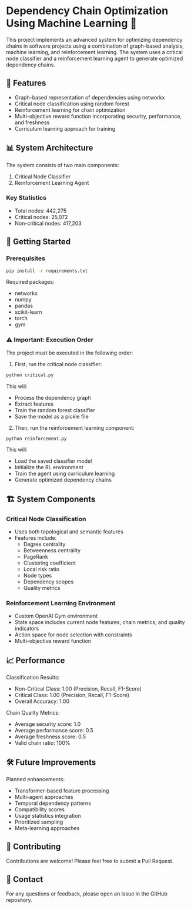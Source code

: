 # Dependency Chain Optimization Using Machine Learning 🔗

This project implements an advanced system for optimizing dependency chains in software projects using a combination of graph-based analysis, machine learning, and reinforcement learning. The system uses a critical node classifier and a reinforcement learning agent to generate optimized dependency chains.

## 🌟 Features

- Graph-based representation of dependencies using networkx
- Critical node classification using random forest
- Reinforcement learning for chain optimization
- Multi-objective reward function incorporating security, performance, and freshness
- Curriculum learning approach for training

## 📊 System Architecture

The system consists of two main components:
1. Critical Node Classifier
2. Reinforcement Learning Agent

### Key Statistics
- Total nodes: 442,275
- Critical nodes: 25,072
- Non-critical nodes: 417,203

## 🚀 Getting Started

### Prerequisites

```bash
pip install -r requirements.txt
```

Required packages:
- networkx
- numpy
- pandas
- scikit-learn
- torch
- gym

### ⚠️ Important: Execution Order

The project must be executed in the following order:

1. First, run the critical node classifier:
```bash
python critical.py
```
This will:
- Process the dependency graph
- Extract features
- Train the random forest classifier
- Save the model as a pickle file

2. Then, run the reinforcement learning component:
```bash
python reinforcement.py
```
This will:
- Load the saved classifier model
- Initialize the RL environment
- Train the agent using curriculum learning
- Generate optimized dependency chains

## 🏗️ System Components

### Critical Node Classification
- Uses both topological and semantic features
- Features include:
  - Degree centrality
  - Betweenness centrality
  - PageRank
  - Clustering coefficient
  - Local risk ratio
  - Node types
  - Dependency scopes
  - Quality metrics

### Reinforcement Learning Environment
- Custom OpenAI Gym environment
- State space includes current node features, chain metrics, and quality indicators
- Action space for node selection with constraints
- Multi-objective reward function

## 📈 Performance

Classification Results:
- Non-Critical Class: 1.00 (Precision, Recall, F1-Score)
- Critical Class: 1.00 (Precision, Recall, F1-Score)
- Overall Accuracy: 1.00

Chain Quality Metrics:
- Average security score: 1.0
- Average performance score: 0.5
- Average freshness score: 0.5
- Valid chain ratio: 100%

## 🛠️ Future Improvements

Planned enhancements:
- Transformer-based feature processing
- Multi-agent approaches
- Temporal dependency patterns
- Compatibility scores
- Usage statistics integration
- Prioritized sampling
- Meta-learning approaches

## 🤝 Contributing

Contributions are welcome! Please feel free to submit a Pull Request.

## 📧 Contact

For any questions or feedback, please open an issue in the GitHub repository.
